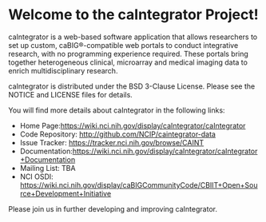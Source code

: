 Welcome to the caIntegrator Project!
==============================

caIntegrator is a web-based software application that allows researchers to set up custom, 
caBIG®-compatible web portals to conduct integrative research, with no  programming experience required. 
These portals bring together heterogeneous clinical, microarray and medical imaging data to enrich multidisciplinary research.

caIntegrator is distributed under the BSD 3-Clause License.
Please see the NOTICE and LICENSE files for details.

You will find more details about caIntegrator in the following links:

 * Home Page:https://wiki.nci.nih.gov/display/caIntegrator/caIntegrator
 * Code Repository: http://github.com/NCIP/caintegrator-data
 * Issue Tracker: https://tracker.nci.nih.gov/browse/CAINT
 * Documentation:https://wiki.nci.nih.gov/display/caIntegrator/caIntegrator+Documentation
 * Mailing List: TBA
 * NCI OSDI: https://wiki.nci.nih.gov/display/caBIGCommunityCode/CBIIT+Open+Source+Development+Initiative


Please join us in further developing and improving caIntegrator.
